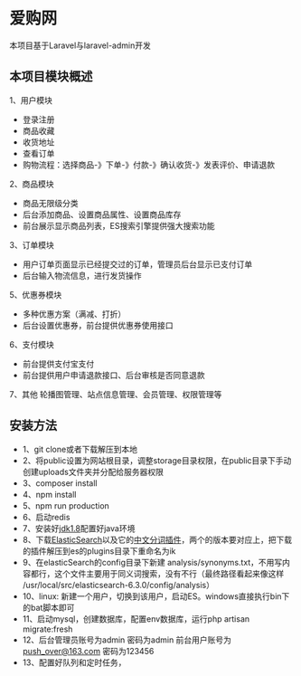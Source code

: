 # 爱购网

本项目基于Laravel与laravel-admin开发 

## 本项目模块概述

1、用户模块

- 登录注册
- 商品收藏
- 收货地址
- 查看订单
- 购物流程：选择商品-》下单-》付款-》确认收货-》发表评价、申请退款

2、商品模块

- 商品无限级分类
- 后台添加商品、设置商品属性、设置商品库存
- 前台展示显示商品列表，ES搜索引擎提供强大搜索功能

3、订单模块

- 用户订单页面显示已经提交过的订单，管理员后台显示已支付订单
- 后台输入物流信息，进行发货操作

5、优惠券模块

- 多种优惠方案（满减、打折）
- 后台设置优惠券，前台提供优惠券使用接口

6、支付模块

- 前台提供支付宝支付
- 前台提供用户申请退款接口、后台审核是否同意退款

7、其他 轮播图管理、站点信息管理、会员管理、权限管理等

## 安装方法

- 1、git clone或者下载解压到本地
- 2、将public设置为网站根目录，调整storage目录权限，在public目录下手动创建uploads文件夹并分配给服务器权限
- 3、composer install
- 4、npm install
- 5、npm run production
- 6、启动redis
- 7、安装好[jdk1.8](https://www.oracle.com/technetwork/java/javase/downloads/jdk8-downloads-2133151.html)配置好java环境
- 8、下载[ElasticSearch](https://www.elastic.co/downloads/past-releases)以及它的[中文分词插件](https://github.com/medcl/elasticsearch-analysis-ik/releases)，两个的版本要对应上，把下载的插件解压到es的plugins目录下重命名为ik
- 9、在elasticSearch的config目录下新建 analysis/synonyms.txt，不用写内容都行，这个文件主要用于同义词搜索，没有不行（最终路径看起来像这样 /usr/local/src/elasticsearch-6.3.0/config/analysis）
- 10、linux: 新建一个用户，切换到该用户，启动ES。windows直接执行bin下的bat脚本即可
- 11、启动mysql，创建数据库，配置env数据库，运行php artisan migrate:fresh
- 12、后台管理员账号为admin 密码为admin 前台用户账号为[push_over@163.com](mailto:push_over@163.com) 密码为123456
- 13、配置好队列和定时任务，
